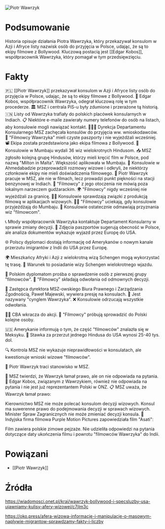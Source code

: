 
![Piotr Wawrzyk](https://ocdn.eu/pulscms-transforms/1/F31k9kpTURBXy9mY2E1YjUyMDdlOTU0YjRmMmViMmFmZTc3MzhjOTM2NS5qcGeTlQMAFs0H0M0EZZMFzQMUzQG8kwmmNGZlZjFkBt4AAaEwBg/piotr-wawrzyk.avif)


# Podsumowanie
Historia opisuje działania Piotra Wawrzyka, który przekazywał konsulom w Azji i Afryce listy nazwisk osób do przyjęcia w Polsce, udając, że są to ekipy filmowe z Bollywood. Kluczową postacią jest [[Edgar Kobos]], współpracownik Wawrzyka, który pomagał w tym przedsięwzięciu.

# Fakty
🇵🇱 [[Piotr Wawrzyk]] przekazywał konsulom w Azji i Afryce listy osób do przyjęcia w Polsce, udając, że są to ekipy filmowe z Bollywood.
🤝 Edgar Kobos, współpracownik Wawrzyka, odegrał kluczową rolę w tym procederze.
🏛️ MSZ i centrala PiS-u były zdumione i przerażone tą historią.
🇮🇳 Listy od Wawrzyka trafiały do polskich placówek konsularnych w Indiach.
📋 Niektóre e-maile zawierały numery telefonów do osób na listach, aby konsulowie mogli nawiązać kontakt.
🧑‍🤝‍🧑 Dyrekcja Departamentu Konsularnego MSZ zachęcała konsulów do przyjęcia ww. wnioskodawców.
📃 "Filmowcy Wawrzyka" mieli czyste paszporty i nie wyjeżdżali wcześniej.
📽️ Ekipa została przedstawiona jako ekipa filmowa z Bollywood.
📄 Konsulowie w Mumbaju wydali 36 wiz wielokrotnych Hindusom.
📥 MSZ zgłosiło kolejną grupę Hindusów, którzy mieli kręcić film w Polsce, pod nazwą "Milton in Malta". Większość aplikowała w Mumbaju.
💼 Konsulowie w Ahmedabadzie przeprowadzili rozmowy wizowe i odkryli, że niektórzy członkowie ekipy nie mieli doświadczenia filmowego. 👤 Piotr Wawrzyk pracuje w MSZ, ale nie w filmach, lecz prowadzi punkt piękności na stacji benzynowej w Indiach. 🎥 "Filmowcy" z jego otoczenia nie mówią poza lokalnym narzeczem gudźarackim. 🌍 "Filmowcy" nigdy wcześniej nie wyjeżdżali za granicę.
🕵️‍♂️ Konsulowie sprawdzają związki z produkcją filmową w aplikacjach wizowych. 🏃‍♂️ "Filmowcy" uciekają, gdy konsulowie przyjeżdżają do Mumbaju. 📃 Konsulowie ostatecznie odmawiają przyznania wiz "filmowcom".

📞 Młody współpracownik Wawrzyka kontaktuje Departament Konsularny w sprawie zmiany decyzji. 📸 Zdjęcia paszportów sugerują obecność w Polsce, ale analiza dokumentów wykazuje wyjazd przez Europę do USA.

🌐 Polscy dyplomaci dostają informację od Amerykanów o nowym kanale przerzutu imigrantów z Indii do USA przez Europę.

🌍 Mieszkańcy Afryki i Azji z wielokrotną wizą Schengen mogą wykorzystać tę trasę. 🛂 Warunek to posiadanie wizy Schengen wielokrotnego wjazdu.

📣 Polskim dyplomatom prośba o sprawdzenie osób z pierwszej grupy "filmowców". 🚪 "Filmowcy" składają odwołania od odmownych decyzji.

🏢 Zastępca dyrektora MSZ-owskiego Biura Prawnego i Zarządzania Zgodnością, Paweł Majewski, wywiera presję na konsulach. 👥 Jest nazywany "cynglem Wawrzyka". ❌ Konsulowie odrzucają wszystkie odwołania.

🕵️‍♂️ CBA wkracza do akcji. 🚀 "Filmowcy" próbują sprowadzić do Polski kolejne osoby.

🇺🇸 Amerykanie informują o tym, że część "filmowców" znalazła się w Meksyku. 📜 Stawka za przerzut jednego Hindusa do USA wynosi 25-40 tys. dol.

🔍 Kontrola MSZ nie wykazuje nieprawidłowości w konsulatach, ale kwestionuje wnioski wizowe "filmowców".

🚫 Piotr Wawrzyk traci stanowisko w MSZ.

📝 MSZ twierdzi, że Wawrzyk łamał prawo, ale on nie odpowiada na pytania. 👤 Edgar Kobos, związanym z Wawrzykiem, również nie odpowiada na pytania i nie jest już reprezentantem Polski w ONZ. 📋 MSZ uważa, że Wawrzyk łamał prawo:

Kierownictwo MSZ nie może polecać konsulom decyzji wizowych.
Konsul ma suwerenne prawo do podejmowania decyzji w sprawach wizowych.
Minister Spraw Zagranicznych nie może zmieniać decyzji konsula.
🎥 Indyjska firma filmowa Purple Motion Pictures zapowiedziała film "Asati":

Film zawiera polskie zimowe pejzaże.
Nie udzieliła odpowiedzi na pytania dotyczące daty ukończenia filmu i powrotu "filmowców Wawrzyka" do Indii.

# Powiązani
- [[Piotr Wawrzyk]]

# Źródła

https://wiadomosci.onet.pl/kraj/wawrzyk-bollywood-i-specsluzby-usa-ujawniamy-kulisy-afery-wizowej/c7jlm3c

https://oko.press/afera-wizowa-informacje-i-manipulacje-o-masowym-naplywie-migrantow-sprawdzamy-fakty-i-liczby